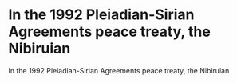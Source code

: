 # In the 1992 Pleiadian-Sirian Agreements peace treaty, the Nibiruian

In the 1992 Pleiadian-Sirian Agreements peace treaty, the Nibiruian